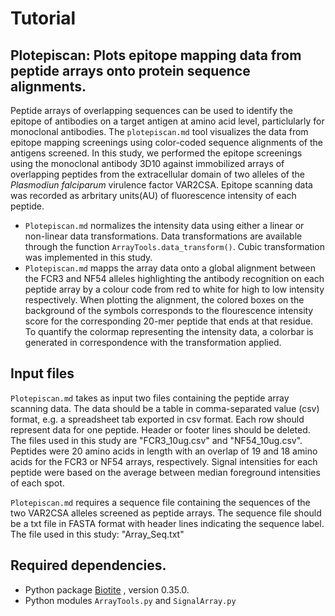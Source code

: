 # Tutorial

## Plotepiscan: Plots epitope mapping data from peptide arrays onto protein sequence alignments.

Peptide arrays of overlapping sequences can be used to identify the epitope of antibodies on a target antigen at amino acid level, particlularly for monoclonal antibodies. The `plotepiscan.md` tool visualizes the data from epitope mapping screenings using color-coded sequence alignments of the antigens screened. In this study, we performed the epitope screenings using the monoclonal antibody 3D10 against immobilized arrays of overlapping peptides from the extracellular domain of two alleles of the *Plasmodiun falciparum* virulence factor VAR2CSA. Epitope scanning data was recorded as arbritary units(AU) of fluorescence intensity of each peptide. 
* `Plotepiscan.md` normalizes the intensity data using either a linear or non-linear data transformations. Data transformations are available through the function `ArrayTools.data_transform()`. Cubic transformation was implemented in this study.
* `Plotepiscan.md` mapps the array data onto a global alignment between the FCR3 and NF54 alleles highlighting the antibody recognition on each peptide array by a colour code from red to white for high to low intensity respectively. When plotting the alignment, the colored boxes on the background of the symbols corresponds to the flourescence intensity score for the corresponding 20-mer peptide that ends at that residue.
To quantify the colormap representing the intensity data, a colorbar is generated in correspondence with the transformation applied. 

## Input files

`Plotepiscan.md` takes as input two files containing the peptide array scanning data. The data should be a table in comma-separated value (csv) format, e.g. a spreadsheet tab exported in csv format. Each row should represent data for one peptide. Header or footer lines should be deleted. The files used in this study are "FCR3_10ug.csv" and "NF54_10ug.csv". Peptides were 20 amino acids in length with an overlap of 19 and 18 amino acids for the FCR3 or NF54 arrays, respectively. Signal intensities for each peptide were based on the average between median foreground intensities of each spot. 

`Plotepiscan.md` requires a sequence file containing the sequences of the two VAR2CSA alleles screened as peptide arrays. The sequence file should be a txt file in FASTA format with header lines indicating the sequence label. The file used in this study: "Array_Seq.txt"

## Required dependencies.

* Python package [Biotite](https://www.biotite-python.org) , version 0.35.0.
* Python modules `ArrayTools.py` and `SignalArray.py`
